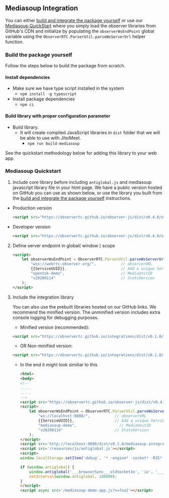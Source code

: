 
## Mediasoup Integration

You can either [build and integrate the package yourself](#build)
or use our [Mediasoup QuickStart](#quickstart) where you simply load the observer
libraries from GitHub's CDN and initialize by populating the `observerWsEndPoint` global variable using the
`ObserverRTC.ParserUtil.parseWsServerUrl` helper function.

### Build the package yourself <a name="build"></a>

Follow the steps below to build the package from scratch.


#### Install dependencies

- Make sure we have type script installed in the system
    - `npm install -g typescript`
- Install package dependencies
    - `npm ci`

#### Build library with proper configuration parameter

- Build library.
    - It will create compiled JavaScript libraries in `dist` folder that we will be able to use with JitsiMeet.
        -  `npm run build-mediasoup`

    
See the quickstart methodology below for adding this library to your web app.


### Mediasoup Quickstart <a name="quickstart"></a>

1. Include core library before including `antiglobal.js` and mediasoup javascript library file in your html page.
   We have a public version hosted on GitHub you can use as shown below,
   or use the library you built from the [build and integrate the package yourself](#build) instructions.
   
  - Production version
    ```html 
    <script src="https://observertc.github.io/observer-js/dist/v0.4.0/observer.min.js"></script>
    ```
  - Developer version
    ```html 
    <script src="https://observertc.github.io/observer-js/dist/v0.4.0/observer.js"></script>
    ```

2. Define server endpoint in global( window ) scope
    ```html
    <script>
        let observerWsEndPoint = ObserverRTC.ParserUtil.parseWsServerUrl(
            "wss://webrtc-observer.org/",           // observerURL
            {{ServiceUUID}},                        // Add a unique ServiceUUID here
            "opentok-demo",                         // MediaUnitID
            "v20200114"                             // StatsVersion
        );
    </script>
    `````

3. Include the integration library

    You can also use the prebuilt libraries hosted on our GitHub links.
    We recommend the minified version. The unminified version includes extra console logging for debugging purposes.

    - Minified version (recommended):
    ```html 
    <script src="https://observertc.github.io/integrations/dist/v0.1.0/mediasoup.integration.min.js"></script>
    ```

    - OR Non-minified version:
    ```html 
    <script src="https://observertc.github.io/integrations/dist/v0.1.0/mediasoup.integration.js"></script>
    ```

    - In the end it might look similiar to this
        ```html
        <html>
        <body>
      <!--  
      .....
      .....
      -->      
        <script src="https://observertc.github.io/observer-js/dist/v0.4.0/observer.js"></script>
        <script>
            let observerWsEndPoint = ObserverRTC.ParserUtil.parseWsServerUrl(
                "ws://localhost:8088/",           // observerURL
                {{ServiceUUID}},                  // Add a unique ServiceUUID here
                "mediasoup-demo",                   // MediaUnitID
                "v20200114"                       // StatsVersion
            );
        </script>
        <script src='http://localhost:9090/dist/v0.1.0/mediasoup.integration.js'></script>
        <script src='/resources/js/antiglobal.js'></script>
        <script>
        window.localStorage.setItem('debug', '* -engine* -socket* -RIE* *WARN* *ERROR*');
        
        if (window.antiglobal) {
            window.antiglobal('___browserSync___oldSocketIo', 'io', '___browserSync___', '__core-js_shared__');
            setInterval(window.antiglobal, 180000);
        }
        </script>
        <script async src='/mediasoup-demo-app.js?v=foo2'></script>
      
      ```
    
